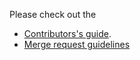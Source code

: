 <!--
SPDX-FileCopyrightText: 2018 yuzu Emulator Project & 2024 suyu Emulator Project
SPDX-License-Identifier: GPL-2.0-or-later
-->

Please check out the

 * [Contributors's guide](https://gitlab.com/suyu-emu/suyu/-/wikis/Contributing).
 * [Merge request guidelines](https://gitlab.com/suyu-emu/suyu/-/wikis/Merge-requests)
